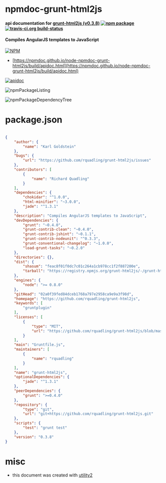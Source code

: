 # npmdoc-grunt-html2js

#### api documentation for  [grunt-html2js (v0.3.8)](https://github.com/rquadling/grunt-html2js)  [![npm package](https://img.shields.io/npm/v/npmdoc-grunt-html2js.svg?style=flat-square)](https://www.npmjs.org/package/npmdoc-grunt-html2js) [![travis-ci.org build-status](https://api.travis-ci.org/npmdoc/node-npmdoc-grunt-html2js.svg)](https://travis-ci.org/npmdoc/node-npmdoc-grunt-html2js)

#### Compiles AngularJS templates to JavaScript

[![NPM](https://nodei.co/npm/grunt-html2js.png?downloads=true&downloadRank=true&stars=true)](https://www.npmjs.com/package/grunt-html2js)

- [https://npmdoc.github.io/node-npmdoc-grunt-html2js/build/apidoc.html](https://npmdoc.github.io/node-npmdoc-grunt-html2js/build/apidoc.html)

[![apidoc](https://npmdoc.github.io/node-npmdoc-grunt-html2js/build/screenCapture.buildCi.browser.%252Ftmp%252Fbuild%252Fapidoc.html.png)](https://npmdoc.github.io/node-npmdoc-grunt-html2js/build/apidoc.html)

![npmPackageListing](https://npmdoc.github.io/node-npmdoc-grunt-html2js/build/screenCapture.npmPackageListing.svg)

![npmPackageDependencyTree](https://npmdoc.github.io/node-npmdoc-grunt-html2js/build/screenCapture.npmPackageDependencyTree.svg)



# package.json

```json

{
    "author": {
        "name": "Karl Goldstein"
    },
    "bugs": {
        "url": "https://github.com/rquadling/grunt-html2js/issues"
    },
    "contributors": [
        {
            "name": "Richard Quadling"
        }
    ],
    "dependencies": {
        "chokidar": "^1.0.0",
        "html-minifier": "~3.0.0",
        "jade": "^1.3.1"
    },
    "description": "Compiles AngularJS templates to JavaScript",
    "devDependencies": {
        "grunt": "~0.4.0",
        "grunt-contrib-clean": "~0.4.0",
        "grunt-contrib-jshint": "~0.1.1",
        "grunt-contrib-nodeunit": "^0.3.3",
        "grunt-conventional-changelog": "~1.0.0",
        "load-grunt-tasks": "~0.2.0"
    },
    "directories": {},
    "dist": {
        "shasum": "feac8f01f0dc7c01c264a1cb978cc1f2f887200e",
        "tarball": "https://registry.npmjs.org/grunt-html2js/-/grunt-html2js-0.3.8.tgz"
    },
    "engines": {
        "node": ">= 0.8.0"
    },
    "gitHead": "02a0f39fed84dceb1768a797e2958ca9e9a3f98d",
    "homepage": "https://github.com/rquadling/grunt-html2js",
    "keywords": [
        "gruntplugin"
    ],
    "licenses": [
        {
            "type": "MIT",
            "url": "https://github.com/rquadling/grunt-html2js/blob/master/LICENSE-MIT"
        }
    ],
    "main": "Gruntfile.js",
    "maintainers": [
        {
            "name": "rquadling"
        }
    ],
    "name": "grunt-html2js",
    "optionalDependencies": {
        "jade": "^1.3.1"
    },
    "peerDependencies": {
        "grunt": ">=0.4.0"
    },
    "repository": {
        "type": "git",
        "url": "git+https://github.com/rquadling/grunt-html2js.git"
    },
    "scripts": {
        "test": "grunt test"
    },
    "version": "0.3.8"
}
```



# misc
- this document was created with [utility2](https://github.com/kaizhu256/node-utility2)
